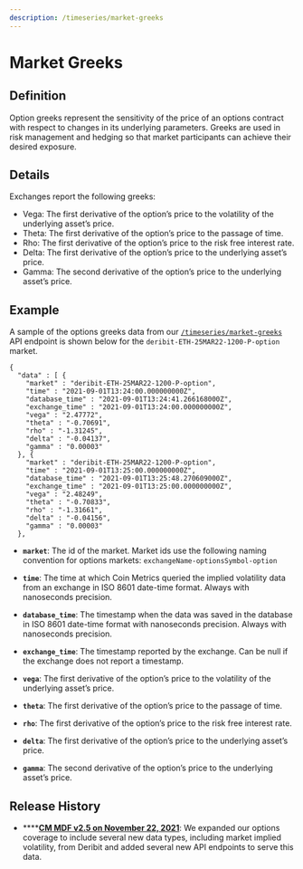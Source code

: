 ```yaml
---
description: /timeseries/market-greeks
---
```


# Market Greeks

## **Definition**

Option greeks represent the sensitivity of the price of an options contract with respect to changes in its underlying parameters. Greeks are used in risk management and hedging so that market participants can achieve their desired exposure.

## **Details**

Exchanges report the following greeks:

* Vega: The first derivative of the option’s price to the volatility of the underlying asset’s price.
* Theta: The first derivative of the option’s price to the passage of time.
* Rho: The first derivative of the option’s price to the risk free interest rate.
* Delta: The first derivative of the option’s price to the underlying asset’s price.
* Gamma: The second derivative of the option’s price to the underlying asset’s price.

## **Example**

A sample of the options greeks data from our [`/timeseries/market-greeks`](https://docs.coinmetrics.io/api/v4#operation/getTimeseriesMarketGreeks) API endpoint is shown below for the `deribit-ETH-25MAR22-1200-P-option` market.

```
{
  "data" : [ {
    "market" : "deribit-ETH-25MAR22-1200-P-option",
    "time" : "2021-09-01T13:24:00.000000000Z",
    "database_time" : "2021-09-01T13:24:41.266168000Z",
    "exchange_time" : "2021-09-01T13:24:00.000000000Z",
    "vega" : "2.47772",
    "theta" : "-0.70691",
    "rho" : "-1.31245",
    "delta" : "-0.04137",
    "gamma" : "0.00003"
  }, {
    "market" : "deribit-ETH-25MAR22-1200-P-option",
    "time" : "2021-09-01T13:25:00.000000000Z",
    "database_time" : "2021-09-01T13:25:48.270609000Z",
    "exchange_time" : "2021-09-01T13:25:00.000000000Z",
    "vega" : "2.48249",
    "theta" : "-0.70833",
    "rho" : "-1.31661",
    "delta" : "-0.04156",
    "gamma" : "0.00003"
  },
```



*   **`market`**:  The id of the market. Market ids use the following naming convention for options markets: `exchangeName-optionsSymbol-option`&#x20;


*   **`time`**: The time at which Coin Metrics queried the implied volatility data from an exchange in ISO 8601 date-time format. Always with nanoseconds precision.


*   **`database_time`**:  The timestamp when the data was saved in the database in ISO 8601 date-time format with nanoseconds precision. Always with nanoseconds precision.


*   **`exchange_time`**:  The timestamp reported by the exchange.  Can be null if the exchange does not report a timestamp.


*   **`vega`**: The first derivative of the option’s price to the volatility of the underlying asset’s price.


*   **`theta`**: The first derivative of the option’s price to the passage of time.


*   **`rho`**: The first derivative of the option’s price to the risk free interest rate.


*   **`delta`**: The first derivative of the option’s price to the underlying asset’s price.


* **`gamma`**: The second derivative of the option’s price to the underlying asset’s price.

## Release History

* ****[**CM MDF v2.5 on November 22, 2021**](https://coinmetrics.io/cm-market-data-feed-v2-5-release-notes/): We expanded our options coverage to include several new data types, including market implied volatility, from Deribit and added several new API endpoints to serve this data.
